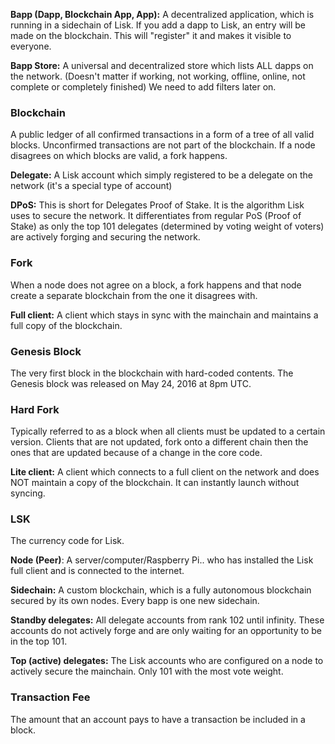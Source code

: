 **Bapp (Dapp, Blockchain App, App):** A decentralized application, which is running in a sidechain of Lisk. If you add a dapp to Lisk, an entry will be made on the blockchain. This will "register" it and makes it visible to everyone.

**Bapp Store:** A universal and decentralized store which lists ALL dapps on the network. (Doesn't matter if working, not working, offline, online, not complete or completely finished) We need to add filters later on. 

### Blockchain
A public ledger of all confirmed transactions in a form of a tree of all valid blocks. Unconfirmed transactions are not part of the blockchain. If a node disagrees on which blocks are valid, a fork happens.

**Delegate:** A Lisk account which simply registered to be a delegate on the network (it's a special type of account)

**DPoS:** This is short for Delegates Proof of Stake.  It is the algorithm Lisk uses to secure the network.  It differentiates  from regular PoS (Proof of Stake) as only the top 101 delegates (determined by voting weight of voters) are actively forging and securing the network.

### Fork
When a node does not agree on a block, a fork happens and that node create a separate blockchain from the one it disagrees with.

**Full client:** A client which stays in sync with the mainchain and maintains a full copy of the blockchain.

### Genesis Block
The very first block in the blockchain with hard-coded contents. The Genesis block was released on May 24, 2016 at 8pm UTC.

### Hard Fork
Typically referred to as a block when all clients must be updated to a certain version.  Clients that are not updated, fork onto a different chain then the ones that are updated because of a change in the core code.

**Lite client:** A client which connects to a full client on the network and does NOT maintain a copy of the blockchain. It can instantly launch without syncing.

### LSK
The currency code for Lisk.

**Node (Peer)**: A server/computer/Raspberry Pi.. who has installed the Lisk full client and is connected to the internet.

**Sidechain:** A custom blockchain, which is a fully autonomous blockchain secured by its own nodes. Every bapp is one new sidechain.

**Standby delegates:** All delegate accounts from rank 102 until infinity. These accounts do not actively forge and are only waiting for an opportunity to be in the top 101.

**Top (active) delegates:** The Lisk accounts who are configured on a node to actively secure the mainchain. Only 101 with the most vote weight.

### Transaction Fee
The amount that an account pays to have a transaction be included in a block. 
